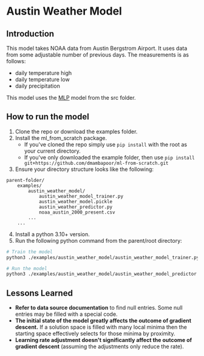 # Austin Weather Model

## Introduction
This model takes NOAA data from Austin Bergstrom Airport. It uses data from some adjustable number of previous days. The measurements is as follows:
* daily temperature high
* daily temperature low
* daily precipitation

This model uses the [MLP](../../src/ml_from_scratch/MLP.py) model from the src folder.

## How to run the model
1. Clone the repo or download the examples folder.
1. Install the ml_from_scratch package.
    * If you've cloned the repo simply use `pip install` with the root as your current directory.
    * If you've only downloaded the example folder, then use `pip install git+https://github.com/dmambapoor/ml-from-scratch.git`
1. Ensure your directory structure looks like the following:
```
parent-folder/
    examples/
        austin_weather_model/
            austin_weather_model_trainer.py
            austin_weather_model.pickle
            austin_weather_predictor.py
            noaa_austin_2000_present.csv
        ...
    ...
```
4. Install a python 3.10+ version.
1. Run the following python command from the parent/root directory: 
```bash
# Train the model
python3 ./examples/austin_weather_model/austin_weather_model_trainer.py

# Run the model
python3 ./examples/austin_weather_model/austin_weather_model_predictor.py
```

## Lessons Learned
* **Refer to data source documentation** to find null entries. Some null entries may be filled with a special code.
* **The initial state of the model greatly affects the outcome of gradient descent.** If a solution space is filled with many local minima then the starting space effectively selects for those minima by proximity.
* **Learning rate adjustment doesn't significantly affect the outcome of gradient descent** (assuming the adjustments only reduce the rate).